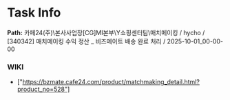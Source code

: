 # Task Info

**Path:** 카페24(주)\본사사업장\[CG]MI본부\Y쇼핑센터팀\매치메이킹 / hycho / [340342] 매치메이킹 수익 정산 _ 비즈메이트 배송 완료 처리 / 2025-10-01_00-00-00

### WIKI
- ["https://bzmate.cafe24.com/product/matchmaking_detail.html?product_no=528"]

